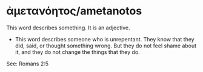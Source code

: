 # ἀμετανόητος/ametanotos

This word describes something. It is an adjective.

* This word describes someone who is unrepentant. They know that they did, said, or thought something wrong. But they do not feel shame about it, and they do not change the things that they do. 

See: Romans 2:5
